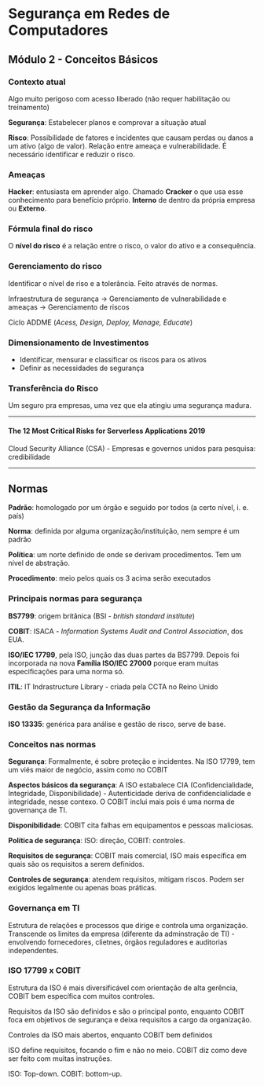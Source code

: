 # Segurança em Redes de Computadores

## Módulo 2 - Conceitos Básicos

### Contexto atual
Algo muito perigoso com acesso liberado (não requer habilitação ou treinamento)

**Segurança**: Estabelecer planos e comprovar a situação atual

**Risco**: Possibilidade de fatores e incidentes que causam perdas ou danos a um ativo (algo de valor). Relação entre ameaça e vulnerabilidade. É necessário identificar e reduzir o risco.

### Ameaças

**Hacker**: entusiasta em aprender algo. Chamado **Cracker** o que usa esse conhecimento para benefício próprio.
**Interno** de dentro da própria empresa ou **Externo**.

### Fórmula final do risco

O **nível do risco** é a relação entre o risco, o valor do ativo e a consequência.

### Gerenciamento do risco
Identificar o nível de riso e a tolerância. Feito através de normas.

Infraestrutura de segurança -> Gerenciamento de vulnerabilidade e ameaças -> Gerenciamento de riscos

Ciclo ADDME (*Acess, Design, Deploy, Manage, Educate*)

### Dimensionamento de Investimentos
* Identificar, mensurar e classificar os riscos para os ativos
* Definir as necessidades de segurança

### Transferência do Risco
Um seguro pra empresas, uma vez que ela atingiu uma segurança madura.


---

#### The 12 Most Critical Risks for Serverless Applications 2019

Cloud Security Alliance (CSA) - Empresas e governos unidos para pesquisa: credibilidade

---

## Normas

**Padrão**: homologado por um órgão e seguido por todos (a certo nível, i. e. país)

**Norma**: definida por alguma organização/instituição, nem sempre é um padrão

**Política**: um norte definido de onde se derivam procedimentos. Tem um nível de abstração.

**Procedimento**: meio pelos quais os 3 acima serão executados

### Principais normas para segurança

**BS7799**: origem britânica (BSI - *british standard institute*)

**COBIT**: ISACA - *Information Systems Audit and Control Association*, dos EUA.

**ISO/IEC 17799**, pela ISO, junção das duas partes da BS7799. Depois foi incorporada na nova **Família ISO/IEC 27000** porque eram muitas especificações para uma norma só.

**ITIL**: IT Indrastructure Library - criada pela CCTA no Reino Unido


### Gestão da Segurança da Informação

**ISO 13335**: genérica para análise e gestão de risco, serve de base.

### Conceitos nas normas

**Segurança**: Formalmente, é sobre proteção e incidentes. Na ISO 17799, tem um viés maior de negócio, assim como no COBIT

**Aspectos básicos da segurança**: A ISO estabalece CIA (Confidencialidade, Integridade, Disponibilidade) - Autenticidade deriva de confidencialidade e integridade, nesse contexo. O COBIT inclui mais pois é uma norma de governança de TI.

**Disponibilidade**: COBIT cita falhas em equipamentos e pessoas maliciosas.

**Política de segurança**: ISO: direção, COBIT: controles.

**Requisitos de segurança**: COBIT mais comercial, ISO mais específica em quais são os requisitos a serem definidos.

**Controles de segurança**: atendem requisitos, mitigam riscos. Podem ser exigidos legalmente ou apenas boas práticas.

### Governança em TI

Estrutura de relações e processos que dirige e controla uma organização. Transcende os limites da empresa (diferente da adminstração de TI) - envolvendo fornecedores, clietnes, órgãos reguladores e auditorias independentes.

### ISO 17799 x COBIT

Estrutura da ISO é mais diversificável com orientação de alta gerência, COBIT bem específica com muitos controles.

Requisitos da ISO são definidos e são o principal ponto, enquanto COBIT foca em objetivos de segurança e deixa requisitos a cargo da organização.

Controles da ISO mais abertos, enquanto COBIT bem definidos

ISO define requisitos, focando o fim e não no meio. COBIT diz como deve ser feito com muitas instruções.

ISO: Top-down. COBIT: bottom-up.

